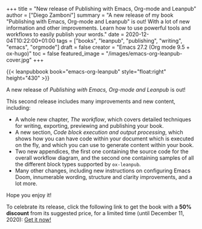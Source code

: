 +++
title = "New release of Publishing with Emacs, Org-mode and Leanpub"
author = ["Diego Zamboni"]
summary = "A new release of my book \"Publishing with Emacs, Org-mode and Leanpub\" is out! With a lot of new information and other improvements. Learn how to use powerful tools and workflows to easily publish your words."
date = 2020-12-04T10:22:00+01:00
tags = ["books", "leanpub", "publishing", "writing", "emacs", "orgmode"]
draft = false
creator = "Emacs 27.2 (Org mode 9.5 + ox-hugo)"
toc = false
featured_image = "/images/emacs-org-leanpub-cover.jpg"
+++

{{< leanpubbook book="emacs-org-leanpub" style="float:right"  height="430" >}}

A new release of _Publishing with Emacs, Org-mode and Leanpub_ is out!

This second release includes many improvements and new content, including:

-   A whole new chapter, _The workflow_, which covers detailed techniques for writing, exporting, previewing and publishing your book.
-   A new section, _Code block execution and output processing_, which shows how you can have code within your document which is executed on the fly, and which you can use to generate content within your book.
-   Two new appendices, the first one containing the source code for the overall workflow diagram, and the second one containing samples of all the different block types supported by `ox-leanpub`.
-   Many other changes, including new instructions on configuring Emacs Doom, innumerable wording, structure and clarity improvements, and a lot more.

Hope you enjoy it!

To celebrate its release, click the following link to get the book with a **50% discount** from its suggested price, for a limited time (until December 11, 2020): [Get it now!](https://leanpub.com/emacs-org-leanpub/c/Dec2020release)
